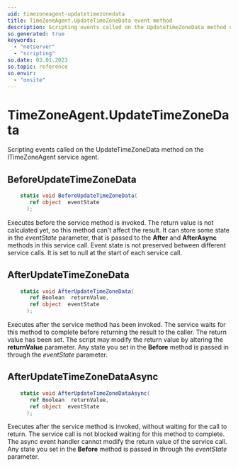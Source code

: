 ```yaml
---
uid: timezoneagent-updatetimezonedata
title: TimeZoneAgent.UpdateTimeZoneData event method
description: Scripting events called on the UpdateTimeZoneData method on the TimeZoneAgent service agent.
so.generated: true
keywords:
  - "netserver"
  - "scripting"
so.date: 03.01.2023
so.topic: reference
so.envir:
  - "onsite"
---
```

# TimeZoneAgent.UpdateTimeZoneData

Scripting events called on the <see cref='M:SuperOffice.CRM.Services.ITimeZoneAgent.UpdateTimeZoneData'>UpdateTimeZoneData</see> method on the <see cref='ITimeZoneAgent'>ITimeZoneAgent</see>  service agent.

## BeforeUpdateTimeZoneData
```cs
    static void BeforeUpdateTimeZoneData(
       ref object  eventState
      );
```
Executes before the service method is invoked.
The return value is not calculated yet, so this method can't affect the result.
It can store some state in the *eventState* parameter, that is passed to the **After** and **AfterAsync** methods in this service call.
Event state is not preserved between different service calls. It is set to null at the start of each service call.
## AfterUpdateTimeZoneData
```cs
    static void AfterUpdateTimeZoneData(
       ref Boolean  returnValue,
       ref object  eventState
      );
```
Executes after the service method has been invoked. The service waits for this method to complete before returning the result to the caller.
The return value has been set. The script may modify the return value by altering the **returnValue** parameter.
Any state you set in the **Before** method is passed in through the *eventState* parameter.
## AfterUpdateTimeZoneDataAsync
```cs
    static void AfterUpdateTimeZoneDataAsync(
       ref Boolean  returnValue,
       ref object  eventState
      );
```
Executes after the service method is invoked, without waiting for the call to return.
The service call is not blocked waiting for this method to complete.
The async event handler cannot modify the return value of the service call.
Any state you set in the **Before** method is passed in through the *eventState* parameter.

